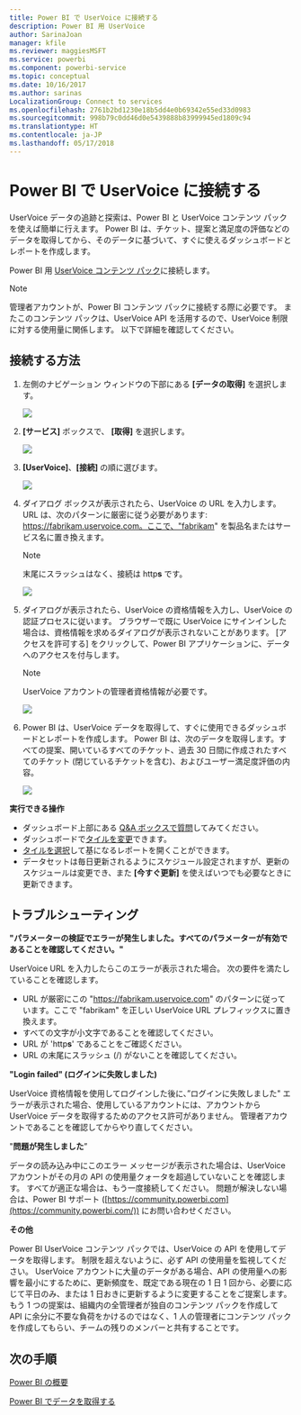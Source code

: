 ```yaml
---
title: Power BI で UserVoice に接続する
description: Power BI 用 UserVoice
author: SarinaJoan
manager: kfile
ms.reviewer: maggiesMSFT
ms.service: powerbi
ms.component: powerbi-service
ms.topic: conceptual
ms.date: 10/16/2017
ms.author: sarinas
LocalizationGroup: Connect to services
ms.openlocfilehash: 2761b2bd1230e18b5dd4e0b69342e55ed33d0983
ms.sourcegitcommit: 998b79c0dd46d0e5439888b83999945ed1809c94
ms.translationtype: HT
ms.contentlocale: ja-JP
ms.lasthandoff: 05/17/2018
---
```

# <a name="connect-to-uservoice-with-power-bi"></a>Power BI で UserVoice に接続する
UserVoice データの追跡と探索は、Power BI と UserVoice コンテンツ パックを使えば簡単に行えます。 Power BI は、チケット、提案と満足度の評価などのデータを取得してから、そのデータに基づいて、すぐに使えるダッシュボードとレポートを作成します。

Power BI 用 [UserVoice コンテンツ パック](https://app.powerbi.com/getdata/services/uservoice)に接続します。

>[!NOTE]
>管理者アカウントが、Power BI コンテンツ パックに接続する際に必要です。 またこのコンテンツ パックは、UserVoice API を活用するので、UserVoice 制限に対する使用量に関係します。 以下で詳細を確認してください。

## <a name="how-to-connect"></a>接続する方法
1. 左側のナビゲーション ウィンドウの下部にある **[データの取得]** を選択します。
   
   ![](media/service-connect-to-uservoice/pbi_getdata.png)
2. **[サービス]** ボックスで、 **[取得]** を選択します。
   
   ![](media/service-connect-to-uservoice/pbi_getservices.png) 
3. **[UserVoice]**、**[接続]** の順に選びます。
   
   ![](media/service-connect-to-uservoice/uservoice.png)
4. ダイアログ ボックスが表示されたら、UserVoice の URL を入力します。 URL は、次のパターンに厳密に従う必要があります: https://fabrikam.uservoice.com。ここで、"fabrikam" を製品名またはサービス名に置き換えます。
   
   >[!NOTE]
   >末尾にスラッシュはなく、接続は http**s** です。
   
   ![](media/service-connect-to-uservoice/capture.png)
5. ダイアログが表示されたら、UserVoice の資格情報を入力し、UserVoice の認証プロセスに従います。 ブラウザーで既に UserVoice にサインインした場合は、資格情報を求めるダイアログが表示されないことがあります。 [アクセスを許可する] をクリックして、Power BI アプリケーションに、データへのアクセスを付与します。
   
   >[!NOTE]
   >UserVoice アカウントの管理者資格情報が必要です。
   
   ![](media/service-connect-to-uservoice/capture3.png)
6. Power BI は、UserVoice データを取得して、すぐに使用できるダッシュボードとレポートを作成します。 Power BI は、次のデータを取得します。すべての提案、開いているすべてのチケット、過去 30 日間に作成されたすべてのチケット (閉じているチケットを含む)、およびユーザー満足度評価の内容。 
   
   ![](media/service-connect-to-uservoice/capture4.png)

**実行できる操作**

* ダッシュボード上部にある [Q&A ボックスで質問](power-bi-q-and-a.md)してみてください。
* ダッシュボードで[タイルを変更](service-dashboard-edit-tile.md)できます。
* [タイルを選択](service-dashboard-tiles.md)して基になるレポートを開くことができます。
* データセットは毎日更新されるようにスケジュール設定されますが、更新のスケジュールは変更でき、また **[今すぐ更新]** を使えばいつでも必要なときに更新できます。

## <a name="troubleshooting"></a>トラブルシューティング
**"パラメーターの検証でエラーが発生しました。すべてのパラメーターが有効であることを確認してください。"**

UserVoice URL を入力したらこのエラーが表示された場合。 次の要件を満たしていることを確認します。

* URL が厳密にこの "https://fabrikam.uservoice.com" のパターンに従っています。ここで "fabrikam" を正しい UserVoice URL プレフィックスに置き換えます。
* すべての文字が小文字であることを確認してください。
* URL が 'http**s**' であることをご確認ください。
* URL の末尾にスラッシュ (/) がないことを確認してください。

**"Login failed" (ログインに失敗しました)**

UserVoice 資格情報を使用してログインした後に、”ログインに失敗しました" エラーが表示された場合、使用しているアカウントには、アカウントから UserVoice データを取得するためのアクセス許可がありません。 管理者アカウントであることを確認してからやり直してください。

"**問題が発生しました**”

データの読み込み中にこのエラー メッセージが表示された場合は、UserVoice アカウントがその月の API の使用量クォータを超過していないことを確認します。 すべてが適正な場合は、もう一度接続してください。 問題が解決しない場合は、Power BI サポート ([https://community.powerbi.com](https://community.powerbi.com/)) にお問い合わせください。

**その他**  

Power BI UserVoice コンテンツ パックでは、UserVoice の API を使用してデータを取得します。 制限を超えないように、必ず API の使用量を監視してください。 UserVoice アカウントに大量のデータがある場合、API の使用量への影響を最小にするために、更新頻度を、既定である現在の 1 日 1 回から、必要に応じて平日のみ、または 1 日おきに更新するように変更することをご提案します。 もう 1 つの提案は、組織内の全管理者が独自のコンテンツ パックを作成して API に余分に不要な負荷をかけるのではなく、1 人の管理者にコンテンツ パックを作成してもらい、チームの残りのメンバーと共有することです。

## <a name="next-steps"></a>次の手順
[Power BI の概要](service-get-started.md)

[Power BI でデータを取得する](service-get-data.md)

